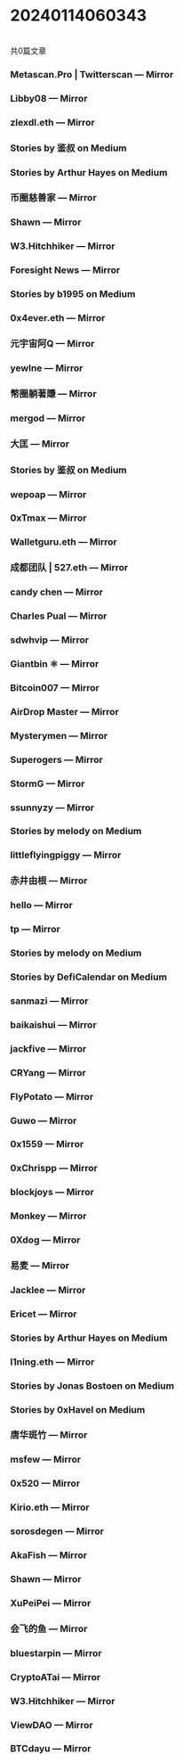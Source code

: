 <h1>20240114060343</h1><br/>共0篇文章


###  Metascan.Pro | Twitterscan — Mirror







###  Libby08 — Mirror







###  zlexdl.eth — Mirror







###  Stories by 鉴叔 on Medium









###  Stories by Arthur Hayes on Medium













###  币圈慈善家 — Mirror









###  Shawn — Mirror









###  W3.Hitchhiker — Mirror







###  Foresight News — Mirror









###  Stories by b1995 on Medium











###  0x4ever.eth — Mirror









###  元宇宙阿Q — Mirror









###  yewlne — Mirror







###  幣圈躺著賺 — Mirror







###  mergod — Mirror













###  大匡 — Mirror







###  Stories by 鉴叔 on Medium













###  wepoap — Mirror











###  0xTmax — Mirror







###  Walletguru.eth — Mirror













###  成都团队 | 527.eth — Mirror













###  candy chen — Mirror







###  Charles Pual — Mirror









###  sdwhvip — Mirror









###  Giantbin ⚛ — Mirror















###  Bitcoin007 — Mirror











###  AirDrop Master — Mirror









###  Mysterymen — Mirror









###  Superogers — Mirror









###  StormG — Mirror







###  ssunnyzy — Mirror













###  Stories by melody on Medium









###  littleflyingpiggy — Mirror







###  赤井由根 — Mirror







###  hello — Mirror









###  tp — Mirror











###  Stories by melody on Medium







###  Stories by DefiCalendar on Medium







###  sanmazi — Mirror















###  baikaishui — Mirror













###  jackfive — Mirror











###  CRYang — Mirror









###  FlyPotato — Mirror









###  Guwo — Mirror











###  0x1559 — Mirror











###  0xChrispp — Mirror







###  blockjoys — Mirror

















###  Monkey — Mirror









###  0Xdog — Mirror







###  易麦 — Mirror



















###  Jacklee — Mirror







###  Ericet — Mirror









###  Stories by Arthur Hayes on Medium







###  l1ning.eth — Mirror







###  Stories by Jonas Bostoen on Medium











###  Stories by 0xHavel on Medium











###  唐华斑竹 — Mirror









###  msfew — Mirror







###  0x520 — Mirror







###  Kirio.eth — Mirror















###  sorosdegen — Mirror









###  AkaFish — Mirror













###  Shawn — Mirror







###  XuPeiPei — Mirror









###  会飞的鱼 — Mirror







###  bluestarpin — Mirror











###  CryptoATai — Mirror







###  W3.Hitchhiker — Mirror















###  ViewDAO — Mirror







###  BTCdayu — Mirror





